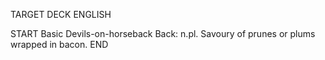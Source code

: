 TARGET DECK
ENGLISH

START
Basic
Devils-on-horseback
Back: n.pl. Savoury of prunes or plums wrapped in bacon.
END
